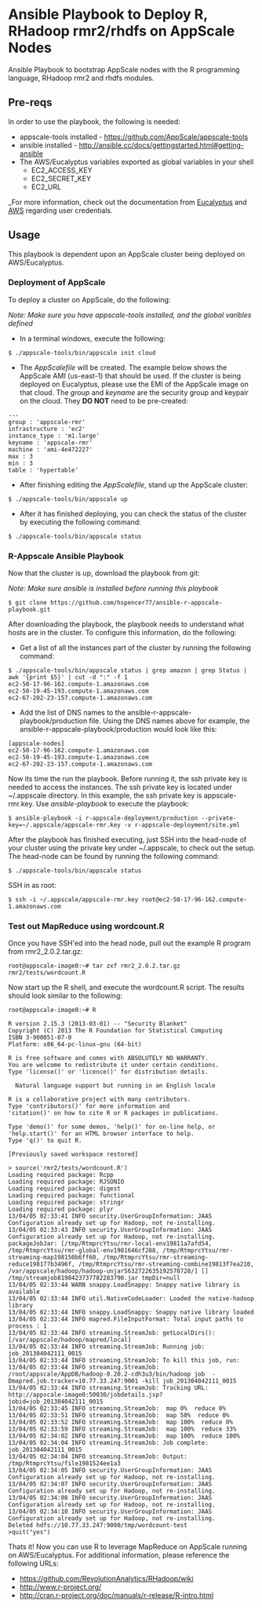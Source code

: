 Ansible Playbook to Deploy R, RHadoop rmr2/rhdfs on AppScale Nodes
===========================

Ansible Playbook to bootstrap AppScale nodes with the R programming language, RHadoop rmr2 and rhdfs modules. 

## Pre-reqs

In order to use the playbook, the following is needed:

* appscale-tools installed - https://github.com/AppScale/appscale-tools
* ansible installed - http://ansible.cc/docs/gettingstarted.html#getting-ansible
* The AWS/Eucalyptus variables exported as global variables in your shell
  * EC2_ACCESS_KEY
  * EC2_SECRET_KEY
  * EC2_URL

_For more information, check out the documentation from <a href="http://www.eucalyptus.com/docs/3.2/ug/get_creds.html#get_cred">Eucalyptus</a> and <a href="http://docs.aws.amazon.com/AWSEC2/latest/UserGuide/setting_up_ec2_command_linux.html#set_aws_credentials_linux">AWS</a> regarding user credentials.

## Usage

This playbook is dependent upon an AppScale cluster being deployed on AWS/Eucalyptus.

### Deployment of AppScale

To deploy a cluster on AppScale, do the following:

_Note: Make sure you have appscale-tools installed, and the global varibles defined_

* In a terminal windows, execute the following:

```
$ ./appscale-tools/bin/appscale init cloud
```

* The _AppScalefile_ will be created.  The example below shows the AppScale AMI (us-east-1) that should be used.  If the cluster is being deployed on Eucalyptus, please use the EMI of the AppScale image on that cloud.  The _group_ and _keyname_ are the security group and keypair on the cloud.  They <b>DO NOT</b> need to be pre-created:

```
---
group : 'appscale-rmr'
infrastructure : 'ec2'
instance_type : 'm1.large'
keyname : 'appscale-rmr'
machine : 'ami-4e472227'
max : 3
min : 3
table : 'hypertable'
```

* After finishing editing the _AppScalefile_, stand up the AppScale cluster:

```
$ ./appscale-tools/bin/appscale up
```

* After it has finished deploying, you can check the status of the cluster by executing the following command:

```
$ ./appscale-tools/bin/appscale status
```

### R-Appscale Ansible Playbook

Now that the cluster is up, download the playbook from git:

_Note: Make sure ansible is installed before running this playbook_

```
$ git clone https://github.com/hspencer77/ansible-r-appscale-playbook.git
```

After downloading the playbook, the playbook needs to understand what hosts are in the cluster.  To configure this information, do the following:

* Get a list of all the instances part of the cluster by running the following command:

```
$ ./appscale-tools/bin/appscale status | grep amazon | grep Status | awk '{print $5}' | cut -d ":" -f 1
ec2-50-17-96-162.compute-1.amazonaws.com
ec2-50-19-45-193.compute-1.amazonaws.com
ec2-67-202-23-157.compute-1.amazonaws.com
```

* Add the list of DNS names to the ansible-r-appscale-playbook/production file.  Using the DNS names above for example, the ansible-r-appscale-playbook/production would look like this:

```
[appscale-nodes]
ec2-50-17-96-162.compute-1.amazonaws.com
ec2-50-19-45-193.compute-1.amazonaws.com
ec2-67-202-23-157.compute-1.amazonaws.com
```

Now its time the run the playbook.  Before running it, the ssh private key is needed to access the instances.  The ssh private key is located under ~/.appscale directory.  In this example, the ssh private key is appscale-rmr.key.  Use _ansible-playbook_ to execute the playbook:

```
$ ansible-playbook -i r-appscale-deployment/production --private-key=~/.appscale/appscale-rmr.key -v r-appscale-deployment/site.yml
```

After the playbook has finished executing, just SSH into the head-node of your cluster using the private key under ~/.appscale, to check out the setup.  The head-node can be found by running the following command:

```
$ ./appscale-tools/bin/appscale status
```

SSH in as root:

```
$ ssh -i ~/.appscale/appscale-rmr.key root@ec2-50-17-96-162.compute-1.amazonaws.com
```

### Test out MapReduce using wordcount.R

Once you have SSH'ed into the head node, pull out the example R program from rmr2_2.0.2.tar.gz:

```
root@appscale-image0:~# tar zxf rmr2_2.0.2.tar.gz rmr2/tests/wordcount.R
```

Now start up the R shell, and execute the wordcount.R script.  The results should look similar to the following:

```
root@appscale-image0:~# R

R version 2.15.3 (2013-03-01) -- "Security Blanket"
Copyright (C) 2013 The R Foundation for Statistical Computing
ISBN 3-900051-07-0
Platform: x86_64-pc-linux-gnu (64-bit)

R is free software and comes with ABSOLUTELY NO WARRANTY.
You are welcome to redistribute it under certain conditions.
Type 'license()' or 'licence()' for distribution details.

  Natural language support but running in an English locale

R is a collaborative project with many contributors.
Type 'contributors()' for more information and
'citation()' on how to cite R or R packages in publications.

Type 'demo()' for some demos, 'help()' for on-line help, or
'help.start()' for an HTML browser interface to help.
Type 'q()' to quit R.

[Previously saved workspace restored]

> source('rmr2/tests/wordcount.R')
Loading required package: Rcpp
Loading required package: RJSONIO
Loading required package: digest
Loading required package: functional
Loading required package: stringr
Loading required package: plyr
13/04/05 02:33:41 INFO security.UserGroupInformation: JAAS Configuration already set up for Hadoop, not re-installing.
13/04/05 02:33:43 INFO security.UserGroupInformation: JAAS Configuration already set up for Hadoop, not re-installing.
packageJobJar: [/tmp/RtmprcYtsu/rmr-local-env19811a7afd54, /tmp/RtmprcYtsu/rmr-global-env1981646cf288, /tmp/RtmprcYtsu/rmr-streaming-map198150b6ff60, /tmp/RtmprcYtsu/rmr-streaming-reduce198177b3496f, /tmp/RtmprcYtsu/rmr-streaming-combine19813f7ea210, /var/appscale/hadoop/hadoop-unjar5632722635192578728/] [] /tmp/streamjob8198423737782283790.jar tmpDir=null
13/04/05 02:33:44 WARN snappy.LoadSnappy: Snappy native library is available
13/04/05 02:33:44 INFO util.NativeCodeLoader: Loaded the native-hadoop library
13/04/05 02:33:44 INFO snappy.LoadSnappy: Snappy native library loaded
13/04/05 02:33:44 INFO mapred.FileInputFormat: Total input paths to process : 1
13/04/05 02:33:44 INFO streaming.StreamJob: getLocalDirs(): [/var/appscale/hadoop/mapred/local]
13/04/05 02:33:44 INFO streaming.StreamJob: Running job: job_201304042111_0015
13/04/05 02:33:44 INFO streaming.StreamJob: To kill this job, run:
13/04/05 02:33:44 INFO streaming.StreamJob: /root/appscale/AppDB/hadoop-0.20.2-cdh3u3/bin/hadoop job  -Dmapred.job.tracker=10.77.33.247:9001 -kill job_201304042111_0015
13/04/05 02:33:44 INFO streaming.StreamJob: Tracking URL: http://appscale-image0:50030/jobdetails.jsp?jobid=job_201304042111_0015
13/04/05 02:33:45 INFO streaming.StreamJob:  map 0%  reduce 0%
13/04/05 02:33:51 INFO streaming.StreamJob:  map 50%  reduce 0%
13/04/05 02:33:52 INFO streaming.StreamJob:  map 100%  reduce 0%
13/04/05 02:33:59 INFO streaming.StreamJob:  map 100%  reduce 33%
13/04/05 02:34:02 INFO streaming.StreamJob:  map 100%  reduce 100%
13/04/05 02:34:04 INFO streaming.StreamJob: Job complete: job_201304042111_0015
13/04/05 02:34:04 INFO streaming.StreamJob: Output: /tmp/RtmprcYtsu/file1981524ee1a3
13/04/05 02:34:05 INFO security.UserGroupInformation: JAAS Configuration already set up for Hadoop, not re-installing.
13/04/05 02:34:07 INFO security.UserGroupInformation: JAAS Configuration already set up for Hadoop, not re-installing.
13/04/05 02:34:08 INFO security.UserGroupInformation: JAAS Configuration already set up for Hadoop, not re-installing.
13/04/05 02:34:10 INFO security.UserGroupInformation: JAAS Configuration already set up for Hadoop, not re-installing.
Deleted hdfs://10.77.33.247:9000/tmp/wordcount-test
>quit("yes")
```

Thats it!  Now you can use R to leverage MapReduce on AppScale running on AWS/Eucalyptus.  For additional information, please reference the following URLs:

- https://github.com/RevolutionAnalytics/RHadoop/wiki
- http://www.r-project.org/
- http://cran.r-project.org/doc/manuals/r-release/R-intro.html



